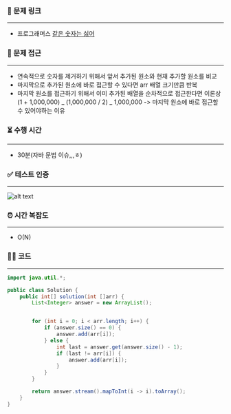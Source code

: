 ### 📌 문제 링크

---

- 프로그래머스 [같은 숫자는 싫어](https://school.programmers.co.kr/learn/courses/30/lessons/12906)

### 📍 문제 접근

---

- 연속적으로 숫자를 제거하기 위해서 앞서 추가된 원소와 현재 추가할 원소를 비교
- 마지막으로 추가된 원소에 바로 접근할 수 있다면 arr 배열 크기만큼 반복
- 마지막 원소를 접근하기 위해서 이미 추가된 배열을 순차적으로 접근한다면 이론상 (1 + 1,000,000) _ (1,000,000 / 2) _ 1,000,000 -> 마지막 원소에 바로 접근할 수 있어야하는 이유

### ⏳ 수행 시간

---

- 30분(자바 문법 이슈,,,ㅎ)

### ✅ 테스트 인증

---

![alt text](image.png)

### ⏰ 시간 복잡도

---

- O(N)

### 🧑‍💻 코드

---

```java
import java.util.*;

public class Solution {
    public int[] solution(int []arr) {
        List<Integer> answer = new ArrayList();


        for (int i = 0; i < arr.length; i++) {
            if (answer.size() == 0) {
                answer.add(arr[i]);
            } else {
                int last = answer.get(answer.size() - 1);
                if (last != arr[i]) {
                    answer.add(arr[i]);
                }
            }
        }

        return answer.stream().mapToInt(i -> i).toArray();
    }
}
```
